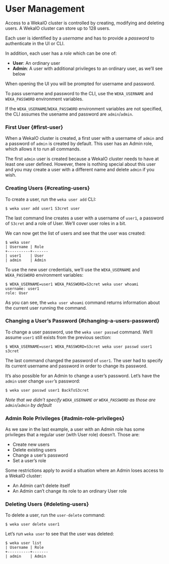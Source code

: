 # User Management

Access to a WekaIO cluster is controlled by creating, modifying and deleting users. A WekaIO cluster can store up to 128 users.

Each user is identified by a _username_ and has to provide a _password_ to authenticate in the UI or CLI.

In addition, each user has a _role_ which can be one of:

* **User**: An ordinary user
* **Admin**: A user with additional privileges to an ordinary user, as we’ll see below

When opening the UI you will be prompted for username and password.

To pass username and password to the CLI, use the `WEKA_USERNAME` and `WEKA_PASSWORD` environment variables.

If the `WEKA_USERNAME`/`WEKA_PASSWORD` environment variables are not specified, the CLI assumes the usename and password are `admin`/`admin`.

### First User {#first-user}

When a WekaIO cluster is created, a first user with a username of `admin` and a password of `admin` is created by default. This user has an Admin role, which allows it to run all commands.

The first `admin` user is created because a WekaIO cluster needs to have at least one user defined. However, there is nothing special about this user and you may create a user with a different name and delete `admin` if you wish.

### Creating Users {#creating-users}

To create a user, run the `weka user add` CLI:

```text
$ weka user add user1 S3cret user
```

The last command line creates a user with a username of `user1`, a password of `S3cret` and a role of User. We’ll cover user roles in a bit.

We can now get the list of users and see that the user was created:

```text
$ weka user
| Username | Role  
+----------+-------
| user1    | User  
| admin    | Admin 
```

To use the new user credentials, we’ll use the `WEKA_USERNAME` and `WEKA_PASSWORD` environment variables:

```text
$ WEKA_USERNAME=user1 WEKA_PASSWORD=S3cret weka user whoami
username: user1
role: User
```

As you can see, the `weka user whoami` command returns information about the current user running the command.

### Changing a User’s Password {#changing-a-users-password}

To change a user password, use the `weka user passwd` command. We’ll assume `user1` still exists from the previous section:

```text
$ WEKA_USERNAME=user1 WEKA_PASSWORD=S3cret weka user passwd user1 s3cret
```

The last command changed the password of `user1`. The user had to specify its current username and password in order to change its password.

It’s also possible for an Admin to change a user’s password. Let’s have the `admin` user change `user`’s password:

```text
$ weka user passwd user1 BackToS3cret
```

_Note that we didn’t specify `WEKA_USERNAME` or `WEKA_PASSWORD` as those are `admin`/`admin` by default_

### Admin Role Privileges {#admin-role-privileges}

As we saw in the last example, a user with an Admin role has some privileges that a regular user \(with User role\) doesn’t. Those are:

* Create new users
* Delete existing users
* Change a user’s password
* Set a user’s role

Some restrictions apply to avoid a situation where an Admin loses access to a WekaIO cluster:

* An Admin can’t delete itself
* An Admin can’t change its role to an ordinary User role

### Deleting Users {#deleting-users}

To delete a user, run the `user-delete` command:

```text
$ weka user delete user1
```

Let’s run `weka user` to see that the user was deleted:

```text
$ weka user list
| Username | Role  
+----------+-------
| admin    | Admin 
```

